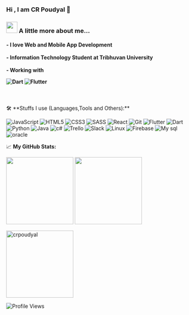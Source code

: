 ### Hi , I am CR Poudyal 👋

### <img src="https://media.giphy.com/media/VgCDAzcKvsR6OM0uWg/giphy.gif" width="30"> A little more about me... 

<h4>
- I love Web and Mobile App Development <br/><br/>
- Information Technology Student at Tribhuvan University<br/><br/>
- Working with 
  
  ![Dart](https://img.shields.io/badge/-Dart-black?style=for-the-badge&logo=Dart&logoColor=0079BF)
  ![Flutter](https://img.shields.io/badge/-Flutter-black?style=for-the-badge&logo=Flutter&logoColor=0079BF)
</h4>
<br/>
<br/>
🛠️ **Stuffs I use (Languages,Tools and Others):**

![JavaScript](https://img.shields.io/badge/-JavaScript-black?style=for-the-badge&logo=javascript)
![HTML5](https://img.shields.io/badge/-HTML5-black?style=for-the-badge&logo=html5)
![CSS3](https://img.shields.io/badge/-CSS3-black?style=for-the-badge&logo=css3&logoColor=1572B6)
![SASS](https://img.shields.io/badge/-SASS-black?style=for-the-badge&logo=sass&logoColor=1572B6)
![React](https://img.shields.io/badge/-React-black?style=for-the-badge&logo=React)
![Git](https://img.shields.io/badge/-Git-black?style=for-the-badge&logo=Git)
![Flutter](https://img.shields.io/badge/-Flutter-black?style=for-the-badge&logo=Flutter&logoColor=0079BF)
![Dart](https://img.shields.io/badge/-Dart-black?style=for-the-badge&logo=Dart&logoColor=0079BF)
![Python](https://img.shields.io/badge/-Python-black?style=for-the-badge&logo=Python)
![Java](https://img.shields.io/badge/-java-black?style=for-the-badge&logo=java&logoColor=0079BF)
![c#](https://img.shields.io/badge/-csharp-black?style=for-the-badge&logo=csharp)
![Trello](https://img.shields.io/badge/-Trello-black?style=for-the-badge&logo=Trello&logoColor=0079BF)
![Slack](https://img.shields.io/badge/-Slack-black?style=for-the-badge&logo=Slack)
![Linux](https://img.shields.io/badge/-Linux-black?style=for-the-badge&logo=Linux&logoColor=FCC624)
![Firebase](https://img.shields.io/badge/-Firebase-black?style=for-the-badge&logo=Firebase&logoColor=FCC624)
![My sql](https://img.shields.io/badge/-mysql-black?style=for-the-badge&logo=mysql)
![oracle](https://img.shields.io/badge/-oracle-black?style=for-the-badge&logo=oracle)


📈 **My GitHub Stats:**

<p>
  <img height="180em" src="https://github-readme-stats.vercel.app/api?username=crpoudyal&theme=dracula&hide_border=true&include_all_commits=true&count_private=false" />
  <img height="180em" src="https://github-readme-stats.vercel.app/api/top-langs/?username=crpoudyal&count_private=true&include_all_commits=true&show_icons=true&hide_border=true&hide=html&layout=compact&langs_count=8&theme=dracula"/>
</p>

<p>
  
  <img height="180em"  src="https://github-profile-summary-cards.vercel.app/api/cards/profile-details?username=crpoudyal&theme=dracula" alt="crpoudyal"/>
 
</p>

![Profile Views](https://komarev.com/ghpvc/?username=crpoudyal&color=red)

